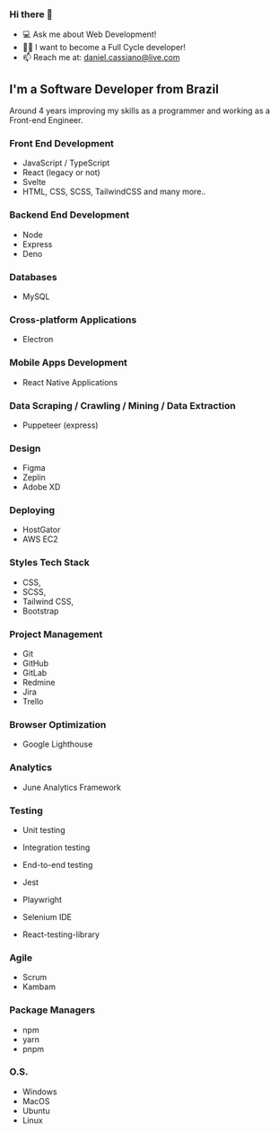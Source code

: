 ### Hi there 👋

- 💻 Ask me about Web Development!
- 🧑‍💻 I want to become a Full Cycle developer! 
- 📫 Reach me at: daniel.cassiano@live.com

## I'm a Software Developer from Brazil

Around 4 years improving my skills as a programmer and working as a Front-end Engineer. 

### Front End Development 

- JavaScript / TypeScript
- React (legacy or not)
- Svelte
- HTML, CSS, SCSS, TailwindCSS and many more..

### Backend End Development 

- Node
- Express
- Deno

### Databases

- MySQL

### Cross-platform Applications

- Electron

### Mobile Apps Development 

- React Native Applications

### Data Scraping / Crawling / Mining / Data Extraction

- Puppeteer (express)

### Design 

- Figma
- Zeplin
- Adobe XD

### Deploying

- HostGator
- AWS EC2

### Styles Tech Stack

- CSS,
- SCSS,
- Tailwind CSS,
- Bootstrap

### Project Management

- Git
- GitHub
- GitLab
- Redmine
- Jira
- Trello

### Browser Optimization

- Google Lighthouse

### Analytics 

- June Analytics Framework

### Testing

- Unit testing
- Integration testing
- End-to-end testing

- Jest
- Playwright
- Selenium IDE
- React-testing-library

### Agile

- Scrum
- Kambam

### Package Managers

- npm
- yarn
- pnpm

### O.S.

- Windows
- MacOS
- Ubuntu
- Linux
